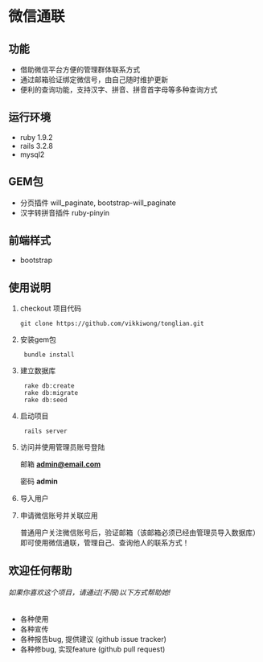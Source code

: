微信通联
========
功能
--------
*  借助微信平台方便的管理群体联系方式
*  通过邮箱验证绑定微信号，由自己随时维护更新
*  便利的查询功能，支持汉字、拼音、拼音首字母等多种查询方式

运行环境
--------
*  ruby 1.9.2
*  rails 3.2.8
*  mysql2

GEM包
--------
*  分页插件  will_paginate, bootstrap-will_paginate
*  汉字转拼音插件 ruby-pinyin

前端样式
--------
*  bootstrap

使用说明
--------
1. checkout 项目代码

       git clone https://github.com/vikkiwong/tonglian.git

2. 安装gem包
 
        bundle install
        
3. 建立数据库

        rake db:create
        rake db:migrate
        rake db:seed
        
4. 启动项目

        rails server

5. 访问并使用管理员账号登陆
      
    邮箱   **admin@email.com**
    
    密码   __admin__

6. 导入用户

7. 申请微信账号并关联应用

   普通用户关注微信账号后，验证邮箱（该邮箱必须已经由管理员导入数据库）即可使用微信通联，管理自己、查询他人的联系方式！


欢迎任何帮助
--------
###### 如果你喜欢这个项目，请通过(不限)以下方式帮助她!
*  各种使用
*  各种宣传
*  各种报告bug, 提供建议 (github issue tracker)
*  各种修bug, 实现feature (github pull request)

